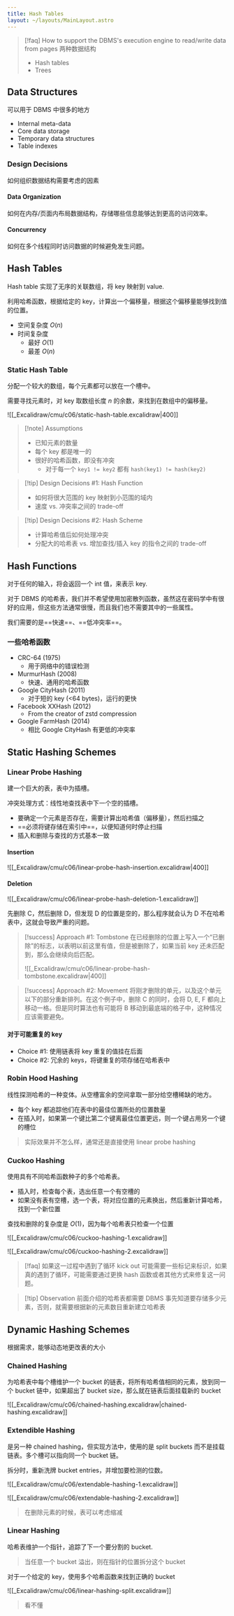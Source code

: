 ```yaml
---
title: Hash Tables
layout: ~/layouts/MainLayout.astro
---
```


> [!faq] How to support the DBMS's execution engine to read/write data from pages
> 两种数据结构
> - Hash tables
> - Trees

## Data Structures

可以用于 DBMS 中很多的地方

- Internal meta-data
- Core data storage
- Temporary data structures
- Table indexes

### Design Decisions

如何组织数据结构需要考虑的因素

#### Data Organization

如何在内存/页面内布局数据结构，存储哪些信息能够达到更高的访问效率。

#### Concurrency

如何在多个线程同时访问数据的时候避免发生问题。

## Hash Tables

Hash table 实现了无序的关联数组，将 key 映射到 value.

利用哈希函数，根据给定的 key，计算出一个偏移量，根据这个偏移量能够找到值的位置。

- 空间复杂度 $O(n)$
- 时间复杂度
	- 最好 $O(1)$
	- 最差 $O(n)$

### Static Hash Table

分配一个较大的数组，每个元素都可以放在一个槽中。

需要寻找元素时，对 key 取数组长度 $n$ 的余数，来找到在数组中的偏移量。

![[_Excalidraw/cmu/c06/static-hash-table.excalidraw|400]]

> [!note] Assumptions
> - 已知元素的数量
> - 每个 key 都是唯一的
> - 很好的哈希函数，即没有冲突
> 	- 对于每一个 `key1 != key2` 都有 `hash(key1) != hash(key2)`

> [!tip] Design Decisions #1: Hash Function
> - 如何将很大范围的 key 映射到小范围的域内
> - 速度 vs. 冲突率之间的 trade-off

> [!tip] Design Decisions #2: Hash Scheme
> - 计算哈希值后如何处理冲突
> - 分配大的哈希表 vs. 增加查找/插入 key 的指令之间的 trade-off

## Hash Functions

对于任何的输入，将会返回一个 int 值，来表示 key.

对于 DBMS 的哈希表，我们并不希望使用加密散列函数，虽然这在密码学中有很好的应用，但这些方法通常很慢，而且我们也不需要其中的一些属性。

我们需要的是==快速==、==低冲突率==。

### 一些哈希函数

- CRC-64 (1975)
	- 用于网络中的错误检测
- MurmurHash (2008)
	- 快速、通用的哈希函数
- Google CityHash (2011)
	- 对于短的 key (<64 bytes)，运行的更快
- Facebook XXHash (2012)
	- From the creator of zstd compression
- Google FarmHash (2014)
	- 相比 Google CityHash 有更低的冲突率

## Static Hashing Schemes

### Linear Probe Hashing

建一个巨大的表，表中为插槽。

冲突处理方式：线性地查找表中下一个空的插槽。

- 要确定一个元素是否存在，需要计算出哈希值（偏移量），然后扫描之
- ==必须将键存储在索引中==，以便知道何时停止扫描
- 插入和删除与查找的方式基本一致

#### Insertion

![[_Excalidraw/cmu/c06/linear-probe-hash-insertion.excalidraw|400]]

#### Deletion

![[_Excalidraw/cmu/c06/linear-probe-hash-deletion-1.excalidraw]]

先删除 C，然后删除 D，但发现 D 的位置是空的，那么程序就会认为 D 不在哈希表中，这就会导致严重的问题。

> [!success] Approach #1: Tombstone
> 在已经删除的位置上写入一个“已删除”的标志，以表明以前这里有值，但是被删除了，如果当前 key 还未匹配到，那么会继续向后匹配。
> 
> ![[_Excalidraw/cmu/c06/linear-probe-hash-tombstone.excalidraw|400]]

> [!success] Approach #2: Movement
> 将刚才删除的单元，以及这个单元以下的部分重新排列。在这个例子中，删除 C 的同时，会将 D, E, F 都向上移动一格。但是同时算法也有可能将 B 移动到最底端的格子中，这种情况应该需要避免。

#### 对于可能重复的 key

- Choice #1: 使用链表将 key 重复的值挂在后面
- Choice #2: 冗余的 keys，将键重复的项存储在哈希表中

### Robin Hood Hashing

线性探测哈希的一种变体。从空槽富余的空间拿取一部分给空槽稀缺的地方。

- 每个 key 都追踪他们在表中的最佳位置所处的位置数量
- 在插入时，如果第一个键比第二个键离最佳位置更远，则一个键占用另一个键的槽位

> 实际效果并不怎么样，通常还是直接使用 linear probe hashing

### Cuckoo Hashing

使用具有不同哈希函数种子的多个哈希表。

- 插入时，检查每个表，选出任意一个有空槽的
- 如果没有表有空槽，选一个表，将对应位置的元素换出，然后重新计算哈希，找到一个新位置

查找和删除的复杂度是 $O(1)$，因为每个哈希表只检查一个位置

![[_Excalidraw/cmu/c06/cuckoo-hashing-1.excalidraw]]


![[_Excalidraw/cmu/c06/cuckoo-hashing-2.excalidraw]]

> [!faq] 如果这一过程中遇到了循环 kick out
> 可能需要一些标记来标识，如果真的遇到了循环，可能需要通过更换 hash 函数或者其他方式来修复这一问题。

> [!tip] Observation
> 前面介绍的哈希表都需要 DBMS 事先知道要存储多少元素，否则，就需要根据新的元素数目重新建立哈希表

## Dynamic Hashing Schemes

根据需求，能够动态地更改表的大小

### Chained Hashing

为哈希表中每个槽维护一个 bucket 的链表，将所有哈希值相同的元素，放到同一个 bucket 链中，如果超出了 bucket size，那么就在链表后面挂载新的 bucket

![[_Excalidraw/cmu/c06/chained-hashing.excalidraw|chained-hashing.excalidraw]]

### Extendible Hashing

是另一种 chained hashing，但实现方法中，使用的是 split buckets 而不是挂载链表。多个槽可以指向同一个 bucket 链。

拆分时，重新洗牌 bucket entries，并增加要检测的位数。

![[_Excalidraw/cmu/c06/extendable-hashing-1.excalidraw]]


![[_Excalidraw/cmu/c06/extendable-hashing-2.excalidraw]]

> 在删除元素的时候，表可以考虑缩减

### Linear Hashing

哈希表维护一个指针，追踪了下一个要分割的 bucket.

> 当任意一个 bucket 溢出，则在指针的位置拆分这个 bucket

对于一个给定的 key，使用多个哈希函数来找到正确的 bucket

![[_Excalidraw/cmu/c06/linear-hashing-split.excalidraw]]

> 看不懂
